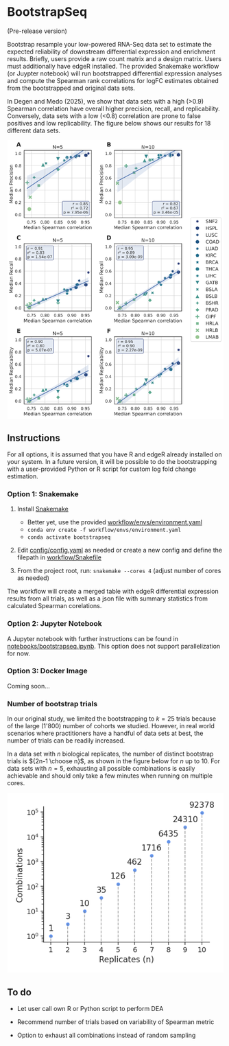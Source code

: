 # BootstrapSeq

(Pre-release version)

Bootstrap resample your low-powered RNA-Seq data set to estimate the expected reliability of downstream differential expression and enrichment results. Briefly, users provide a raw count matrix and a design matrix. Users must additionally have edgeR installed. The provided Snakemake workflow (or Juypter notebook) will run bootstrapped differential expression analyses and compute the Spearman rank correlations for logFC estimates obtained from the bootstrapped and original data sets.

In Degen and Medo (2025), we show that data sets with a high (>0.9) Spearman correlation have overall higher precision, recall, and replicability. Conversely, data sets with a low (<0.8) correlation are prone to false positives and low replicability. The figure below shows our results for 18 different data sets.

![Fig. 5 from Degen and Medo 2025](./assets/Fig5.png)

## Instructions

For all options, it is assumed that you have R and edgeR already installed on your system. In a future version, it will be possible to do the bootstrapping with a user-provided Python or R script for custom log fold change estimation.

### Option 1: Snakemake

1. Install [Snakemake](https://snakemake.readthedocs.io/en/stable/getting_started/installation.html)
   - Better yet, use the provided [workflow/envs/environment.yaml](workflow/envs/environment.yaml)
   - `conda env create -f workflow/envs/environment.yaml`
   - `conda activate bootstrapseq`

2. Edit [config/config.yaml](config/config.yaml) as needed or create a new config and define the filepath in [workflow/Snakefile](workflow/Snakefile)

3. From the project root, run: `snakemake --cores 4` (adjust number of cores as needed)

The workflow will create a merged table with edgeR differential expression results from all trials, as well as a json file with summary statistics from calculated Spearman corelations.

### Option 2: Jupyter Notebook

A Jupyter notebook with further instructions can be found in [notebooks/bootstrapseq.ipynb](notebooks/bootstrapseq.ipynb). This option does not support parallelization for now.

### Option 3: Docker Image

Coming soon...

### Number of bootstrap trials

In our original study, we limited the bootstrapping to $k=25$ trials because of the large (1'800) number of cohorts we studied. However, in real world scenarios where practitioners have a handful of data sets at best, the number of trials can be readily increased.

In a data set with $n$ biological replicates, the number of distinct bootstrap trials is ${2n-1 \choose n}$, as shown in the figure below for $n$ up to 10. For data sets with $n=5$, exhausting all possible combinations is easily achievable and should only take a few minutes when running on multiple cores.

![Combinations vs replicates](./assets/trials.png)

## To do

- Let user call own R or Python script to perform DEA

- Recommend number of trials based on variability of Spearman metric

- Option to exhaust all combinations instead of random sampling
